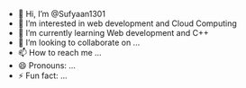 - 👋 Hi, I’m @Sufyaan1301
- 👀 I’m interested in web development and Cloud Computing
- 🌱 I’m currently learning Web development and C++
- 💞️ I’m looking to collaborate on ...
- 📫 How to reach me ...
- 😄 Pronouns: ...
- ⚡ Fun fact: ...

<!---
Sufyaan1301/Sufyaan1301 is a ✨ special ✨ repository because its `README.md` (this file) appears on your GitHub profile.
You can click the Preview link to take a look at your changes.
--->
